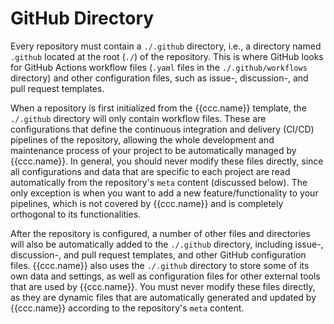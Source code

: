 # GitHub Directory

Every repository must contain a `./.github` directory,
i.e., a directory named `.github` located at the root (`./`) of the repository.
This is where GitHub looks for GitHub Actions workflow files
(`.yaml` files in the `./.github/workflows` directory) and other configuration files,
such as issue-, discussion-, and pull request templates.

When a repository is first initialized from the {{ccc.name}} template,
the `./.github` directory will only contain workflow files.
These are configurations that define the continuous integration and delivery (CI/CD)
pipelines of the repository, allowing the whole development and maintenance process of your project
to be automatically managed by {{ccc.name}}.
In general, you should never modify these files directly, since all configurations and data that
are specific to each project are read automatically from the repository's `meta` content (discussed below).
The only exception is when you want to add a new feature/functionality to your pipelines,
which is not covered by {{ccc.name}} and is completely orthogonal to its functionalities.

After the repository is configured, a number of other files and directories
will also be automatically added to the `./.github` directory,
including issue-, discussion-, and pull request templates, and other GitHub configuration files.
{{ccc.name}} also uses the `./.github` directory to store some of its own data and settings,
as well as configuration files for other external tools that are used by {{ccc.name}}.
You must never modify these files directly, as they are dynamic files that are automatically
generated and updated by {{ccc.name}} according to the repository's `meta` content.
